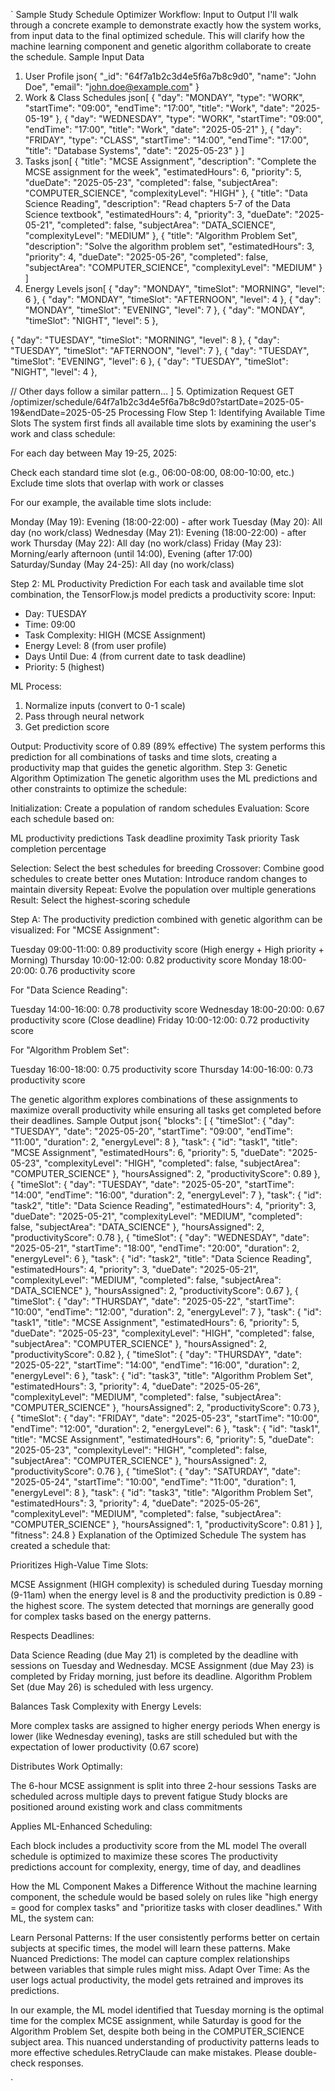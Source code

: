`
Sample Study Schedule Optimizer Workflow: Input to Output
I'll walk through a concrete example to demonstrate exactly how the system works, from input data to the final optimized schedule. This will clarify how the machine learning component and genetic algorithm collaborate to create the schedule.
Sample Input Data

1. User Profile
   json{
   "\_id": "64f7a1b2c3d4e5f6a7b8c9d0",
   "name": "John Doe",
   "email": "john.doe@example.com"
   }
2. Work & Class Schedules
   json[
   {
   "day": "MONDAY",
   "type": "WORK",
   "startTime": "09:00",
   "endTime": "17:00",
   "title": "Work",
   "date": "2025-05-19"
   },
   {
   "day": "WEDNESDAY",
   "type": "WORK",
   "startTime": "09:00",
   "endTime": "17:00",
   "title": "Work",
   "date": "2025-05-21"
   },
   {
   "day": "FRIDAY",
   "type": "CLASS",
   "startTime": "14:00",
   "endTime": "17:00",
   "title": "Database Systems",
   "date": "2025-05-23"
   }
   ]
3. Tasks
   json[
   {
   "title": "MCSE Assignment",
   "description": "Complete the MCSE assignment for the week",
   "estimatedHours": 6,
   "priority": 5,
   "dueDate": "2025-05-23",
   "completed": false,
   "subjectArea": "COMPUTER_SCIENCE",
   "complexityLevel": "HIGH"
   },
   {
   "title": "Data Science Reading",
   "description": "Read chapters 5-7 of the Data Science textbook",
   "estimatedHours": 4,
   "priority": 3,
   "dueDate": "2025-05-21",
   "completed": false,
   "subjectArea": "DATA_SCIENCE",
   "complexityLevel": "MEDIUM"
   },
   {
   "title": "Algorithm Problem Set",
   "description": "Solve the algorithm problem set",
   "estimatedHours": 3,
   "priority": 4,
   "dueDate": "2025-05-26",
   "completed": false,
   "subjectArea": "COMPUTER_SCIENCE",
   "complexityLevel": "MEDIUM"
   }
   ]
4. Energy Levels
   json[
   { "day": "MONDAY", "timeSlot": "MORNING", "level": 6 },
   { "day": "MONDAY", "timeSlot": "AFTERNOON", "level": 4 },
   { "day": "MONDAY", "timeSlot": "EVENING", "level": 7 },
   { "day": "MONDAY", "timeSlot": "NIGHT", "level": 5 },

{ "day": "TUESDAY", "timeSlot": "MORNING", "level": 8 },
{ "day": "TUESDAY", "timeSlot": "AFTERNOON", "level": 7 },
{ "day": "TUESDAY", "timeSlot": "EVENING", "level": 6 },
{ "day": "TUESDAY", "timeSlot": "NIGHT", "level": 4 },

// Other days follow a similar pattern...
] 5. Optimization Request
GET /optimizer/schedule/64f7a1b2c3d4e5f6a7b8c9d0?startDate=2025-05-19&endDate=2025-05-25
Processing Flow
Step 1: Identifying Available Time Slots
The system first finds all available time slots by examining the user's work and class schedule:

For each day between May 19-25, 2025:

Check each standard time slot (e.g., 06:00-08:00, 08:00-10:00, etc.)
Exclude time slots that overlap with work or classes

For our example, the available time slots include:

Monday (May 19): Evening (18:00-22:00) - after work
Tuesday (May 20): All day (no work/class)
Wednesday (May 21): Evening (18:00-22:00) - after work
Thursday (May 22): All day (no work/class)
Friday (May 23): Morning/early afternoon (until 14:00), Evening (after 17:00)
Saturday/Sunday (May 24-25): All day (no work/class)

Step 2: ML Productivity Prediction
For each task and available time slot combination, the TensorFlow.js model predicts a productivity score:
Input:

- Day: TUESDAY
- Time: 09:00
- Task Complexity: HIGH (MCSE Assignment)
- Energy Level: 8 (from user profile)
- Days Until Due: 4 (from current date to task deadline)
- Priority: 5 (highest)

ML Process:

1. Normalize inputs (convert to 0-1 scale)
2. Pass through neural network
3. Get prediction score

Output: Productivity score of 0.89 (89% effective)
The system performs this prediction for all combinations of tasks and time slots, creating a productivity map that guides the genetic algorithm.
Step 3: Genetic Algorithm Optimization
The genetic algorithm uses the ML predictions and other constraints to optimize the schedule:

Initialization: Create a population of random schedules
Evaluation: Score each schedule based on:

ML productivity predictions
Task deadline proximity
Task priority
Task completion percentage

Selection: Select the best schedules for breeding
Crossover: Combine good schedules to create better ones
Mutation: Introduce random changes to maintain diversity
Repeat: Evolve the population over multiple generations
Result: Select the highest-scoring schedule

Step A: The productivity prediction combined with genetic algorithm can be visualized:
For "MCSE Assignment":

Tuesday 09:00-11:00: 0.89 productivity score (High energy + High priority + Morning)
Thursday 10:00-12:00: 0.82 productivity score
Monday 18:00-20:00: 0.76 productivity score

For "Data Science Reading":

Tuesday 14:00-16:00: 0.78 productivity score
Wednesday 18:00-20:00: 0.67 productivity score (Close deadline)
Friday 10:00-12:00: 0.72 productivity score

For "Algorithm Problem Set":

Tuesday 16:00-18:00: 0.75 productivity score
Thursday 14:00-16:00: 0.73 productivity score

The genetic algorithm explores combinations of these assignments to maximize overall productivity while ensuring all tasks get completed before their deadlines.
Sample Output
json{
"blocks": [
{
"timeSlot": {
"day": "TUESDAY",
"date": "2025-05-20",
"startTime": "09:00",
"endTime": "11:00",
"duration": 2,
"energyLevel": 8
},
"task": {
"id": "task1",
"title": "MCSE Assignment",
"estimatedHours": 6,
"priority": 5,
"dueDate": "2025-05-23",
"complexityLevel": "HIGH",
"completed": false,
"subjectArea": "COMPUTER_SCIENCE"
},
"hoursAssigned": 2,
"productivityScore": 0.89
},
{
"timeSlot": {
"day": "TUESDAY",
"date": "2025-05-20",
"startTime": "14:00",
"endTime": "16:00",
"duration": 2,
"energyLevel": 7
},
"task": {
"id": "task2",
"title": "Data Science Reading",
"estimatedHours": 4,
"priority": 3,
"dueDate": "2025-05-21",
"complexityLevel": "MEDIUM",
"completed": false,
"subjectArea": "DATA_SCIENCE"
},
"hoursAssigned": 2,
"productivityScore": 0.78
},
{
"timeSlot": {
"day": "WEDNESDAY",
"date": "2025-05-21",
"startTime": "18:00",
"endTime": "20:00",
"duration": 2,
"energyLevel": 6
},
"task": {
"id": "task2",
"title": "Data Science Reading",
"estimatedHours": 4,
"priority": 3,
"dueDate": "2025-05-21",
"complexityLevel": "MEDIUM",
"completed": false,
"subjectArea": "DATA_SCIENCE"
},
"hoursAssigned": 2,
"productivityScore": 0.67
},
{
"timeSlot": {
"day": "THURSDAY",
"date": "2025-05-22",
"startTime": "10:00",
"endTime": "12:00",
"duration": 2,
"energyLevel": 7
},
"task": {
"id": "task1",
"title": "MCSE Assignment",
"estimatedHours": 6,
"priority": 5,
"dueDate": "2025-05-23",
"complexityLevel": "HIGH",
"completed": false,
"subjectArea": "COMPUTER_SCIENCE"
},
"hoursAssigned": 2,
"productivityScore": 0.82
},
{
"timeSlot": {
"day": "THURSDAY",
"date": "2025-05-22",
"startTime": "14:00",
"endTime": "16:00",
"duration": 2,
"energyLevel": 6
},
"task": {
"id": "task3",
"title": "Algorithm Problem Set",
"estimatedHours": 3,
"priority": 4,
"dueDate": "2025-05-26",
"complexityLevel": "MEDIUM",
"completed": false,
"subjectArea": "COMPUTER_SCIENCE"
},
"hoursAssigned": 2,
"productivityScore": 0.73
},
{
"timeSlot": {
"day": "FRIDAY",
"date": "2025-05-23",
"startTime": "10:00",
"endTime": "12:00",
"duration": 2,
"energyLevel": 6
},
"task": {
"id": "task1",
"title": "MCSE Assignment",
"estimatedHours": 6,
"priority": 5,
"dueDate": "2025-05-23",
"complexityLevel": "HIGH",
"completed": false,
"subjectArea": "COMPUTER_SCIENCE"
},
"hoursAssigned": 2,
"productivityScore": 0.76
},
{
"timeSlot": {
"day": "SATURDAY",
"date": "2025-05-24",
"startTime": "10:00",
"endTime": "11:00",
"duration": 1,
"energyLevel": 8
},
"task": {
"id": "task3",
"title": "Algorithm Problem Set",
"estimatedHours": 3,
"priority": 4,
"dueDate": "2025-05-26",
"complexityLevel": "MEDIUM",
"completed": false,
"subjectArea": "COMPUTER_SCIENCE"
},
"hoursAssigned": 1,
"productivityScore": 0.81
}
],
"fitness": 24.8
}
Explanation of the Optimized Schedule
The system has created a schedule that:

Prioritizes High-Value Time Slots:

MCSE Assignment (HIGH complexity) is scheduled during Tuesday morning (9-11am) when the energy level is 8 and the productivity prediction is 0.89 - the highest score.
The system detected that mornings are generally good for complex tasks based on the energy patterns.

Respects Deadlines:

Data Science Reading (due May 21) is completed by the deadline with sessions on Tuesday and Wednesday.
MCSE Assignment (due May 23) is completed by Friday morning, just before its deadline.
Algorithm Problem Set (due May 26) is scheduled with less urgency.

Balances Task Complexity with Energy Levels:

More complex tasks are assigned to higher energy periods
When energy is lower (like Wednesday evening), tasks are still scheduled but with the expectation of lower productivity (0.67 score)

Distributes Work Optimally:

The 6-hour MCSE assignment is split into three 2-hour sessions
Tasks are scheduled across multiple days to prevent fatigue
Study blocks are positioned around existing work and class commitments

Applies ML-Enhanced Scheduling:

Each block includes a productivity score from the ML model
The overall schedule is optimized to maximize these scores
The productivity predictions account for complexity, energy, time of day, and deadlines

How the ML Component Makes a Difference
Without the machine learning component, the schedule would be based solely on rules like "high energy = good for complex tasks" and "prioritize tasks with closer deadlines."
With ML, the system can:

Learn Personal Patterns: If the user consistently performs better on certain subjects at specific times, the model will learn these patterns.
Make Nuanced Predictions: The model can capture complex relationships between variables that simple rules might miss.
Adapt Over Time: As the user logs actual productivity, the model gets retrained and improves its predictions.

In our example, the ML model identified that Tuesday morning is the optimal time for the complex MCSE assignment, while Saturday is good for the Algorithm Problem Set, despite both being in the COMPUTER_SCIENCE subject area. This nuanced understanding of productivity patterns leads to more effective schedules.RetryClaude can make mistakes. Please double-check responses.

`
